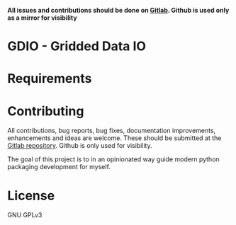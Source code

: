 **All issues and contributions should be done on
[Gitlab](https://gitlab.com/costrouc/python-package-template). Github
is used only as a mirror for visibility**

# GDIO - Gridded Data IO




# Requirements



# Contributing

All contributions, bug reports, bug fixes, documentation improvements,
enhancements and ideas are welcome. These should be submitted at the
[Gitlab repository](https://gitlab.com/costrouc/python-package-template). Github is
only used for visibility.

The goal of this project is to in an opinionated way guide modern
python packaging development for myself.

# License

GNU GPLv3
